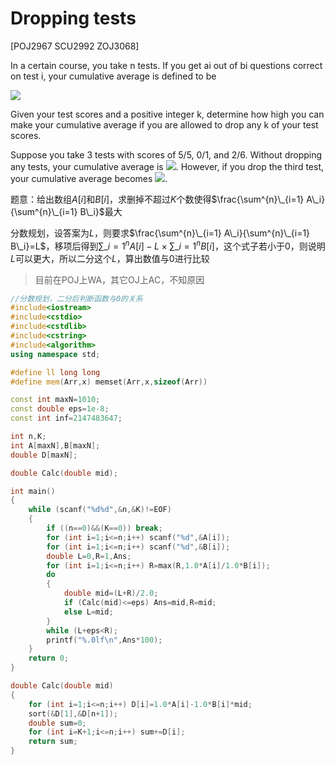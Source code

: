 # Dropping tests
[POJ2967 SCU2992 ZOJ3068]

In a certain course, you take n tests. If you get ai out of bi questions correct on test i, your cumulative average is defined to be

![](https://odzkskevi.qnssl.com/3b276ec6cce278e02c8588ea450bbd22?v=1528159719)

Given your test scores and a positive integer k, determine how high you can make your cumulative average if you are allowed to drop any k of your test scores.

Suppose you take 3 tests with scores of 5/5, 0/1, and 2/6. Without dropping any tests, your cumulative average is ![](https://odzkskevi.qnssl.com/1d5abb1f890636d0a47bac88f3b1436b?v=1528159719). However, if you drop the third test, your cumulative average becomes ![](https://odzkskevi.qnssl.com/f70df6d58de94d28226a4ac887bd9425?v=1528159719).

题意：给出数组$A[i]$和$B[i]$，求删掉不超过$K$个数使得$\frac{\sum^{n}\_{i=1} A\_i}{\sum^{n}\_{i=1} B\_i}$最大

分数规划，设答案为$L$，则要求$\frac{\sum^{n}\_{i=1} A\_i}{\sum^{n}\_{i=1} B\_i}=L$，移项后得到$\sum\_{i=1}^n A[i]-L \times \sum\_{i=1}^n B[i]$，这个式子若小于$0$，则说明$L$可以更大，所以二分这个$L$，算出数值与$0$进行比较

> 目前在POJ上WA，其它OJ上AC，不知原因

```cpp
//分数规划，二分后判断函数与0的关系
#include<iostream>
#include<cstdio>
#include<cstdlib>
#include<cstring>
#include<algorithm>
using namespace std;

#define ll long long
#define mem(Arr,x) memset(Arr,x,sizeof(Arr))

const int maxN=1010;
const double eps=1e-8;
const int inf=2147483647;

int n,K;
int A[maxN],B[maxN];
double D[maxN];

double Calc(double mid);

int main()
{
	while (scanf("%d%d",&n,&K)!=EOF)
	{
		if ((n==0)&&(K==0)) break;
		for (int i=1;i<=n;i++) scanf("%d",&A[i]);
		for (int i=1;i<=n;i++) scanf("%d",&B[i]);
		double L=0,R=1,Ans;
		for (int i=1;i<=n;i++) R=max(R,1.0*A[i]/1.0*B[i]);
		do
		{
			double mid=(L+R)/2.0;
			if (Calc(mid)<=eps) Ans=mid,R=mid;
			else L=mid;
		}
		while (L+eps<R);
		printf("%.0lf\n",Ans*100);
	}
	return 0;
}

double Calc(double mid)
{
	for (int i=1;i<=n;i++) D[i]=1.0*A[i]-1.0*B[i]*mid;
	sort(&D[1],&D[n+1]);
	double sum=0;
	for (int i=K+1;i<=n;i++) sum+=D[i];
	return sum;
}
```